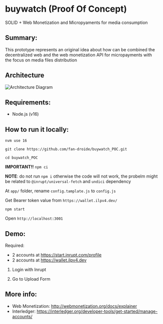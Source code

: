# buywatch (Proof Of Concept)
SOLID + Web Monetization and Micropyaments for media consumption

## Summary:
This prototype represents an original idea about how can be combined the decentralized web and the web monetization API for micropayments with the focus on media files distribution


## Architecture 

![Architecture Diagram](https://raw.githubusercontent.com/fan-droide/buywatch_POC/main/screenshots/architecture.jpg)

## Requirements:
- Node.js (v16)


## How to run it locally:

`nvm use 16`

`git clone https://github.com/fan-droide/buywatch_POC.git`

`cd buywatch_POC`

**IMPORTANT!!**
`npm ci`

**NOTE**: do not run `npm i` otherwise the code will not work, the probelm might be related to `@inrupt/universal-fetch` and `undici` dependency

At `app/` folder, rename `config.tamplate.js` to `config.js`

Get Bearer token value from `https://wallet.ilpv4.dev/`

`npm start`

Open `http://localhost:3001`

## Demo:

Required:

- 2 accounts at https://start.inrupt.com/profile
- 2 accounts at https://wallet.ilpv4.dev

1) Login with Inrupt

2) Go to Upload Form


## More info:

- Web Monetization: http://webmonetization.org/docs/explainer
- Interledger: https://interledger.org/developer-tools/get-started/manage-accounts/